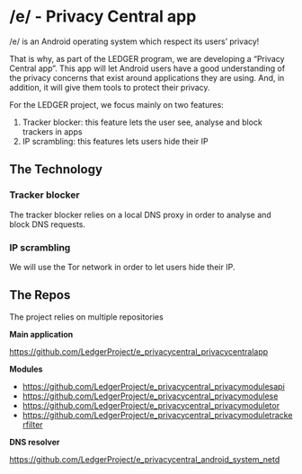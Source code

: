 # /e/ - Privacy Central app

/e/ is an Android operating system which respect its users’ privacy!

That is why, as part of the LEDGER program, we are developing a “Privacy Central app”. This app will let Android users have a good understanding of the privacy concerns that exist around applications they are using. And, in addition, it will give them tools to protect their privacy.

For the LEDGER project, we focus mainly on two features:
1. Tracker blocker: this feature lets the user see, analyse and block trackers in apps
1. IP scrambling: this features lets users hide their IP

## The Technology

### Tracker blocker

The tracker blocker relies on a local DNS proxy in order to analyse and block DNS requests.

### IP scrambling

We will use the Tor network in order to let users hide their IP.

## The Repos

The project relies on multiple repositories

**Main application**

https://github.com/LedgerProject/e_privacycentral_privacycentralapp

**Modules**

-	https://github.com/LedgerProject/e_privacycentral_privacymodulesapi
-	https://github.com/LedgerProject/e_privacycentral_privacymodulese
-	https://github.com/LedgerProject/e_privacycentral_privacymoduletor
- https://github.com/LedgerProject/e_privacycentral_privacymoduletrackerfilter

**DNS resolver**

https://github.com/LedgerProject/e_privacycentral_android_system_netd

